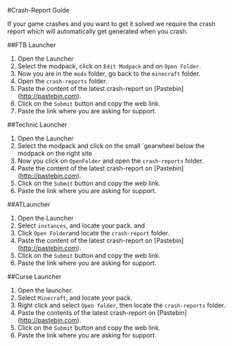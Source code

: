 #Crash-Report Guide


If your game crashes and you want to get it solved we require the crash report which will automatically get generated when you crash.

##FTB Launcher

1. Open the Launcher
2. Select the modpack, click on ``Edit Modpack`` and on ``Open Folder``.
3. Now you are in the ``mods`` folder, go back to the ``minecraft`` folder.
4. Open the ``crash-reports`` folder.
5. Paste the content of the latest crash-report on [Pastebin] (http://pastebin.com).
6. Click on the ``Submit`` button and copy the web link.
7. Paste the link where you are asking for support.


##Technic Launcher

1. Open the Launcher
2. Select the modpack and click on the small `gearwheel below the modpack on the right site
3. Now you click on ``OpenFolder`` and open the ``crash-reports`` folder.
4. Paste the content of the latest crash-report on [Pastebin] (http://pastebin.com).
5. Click on the ``Submit`` button and copy the web link.
7. Paste the link where you are asking for support.

##ATLauncher

1. Open the Launcher
2. Select ``instances``, and locate your pack. and 
3. Click ``Open Folder``and locate the ``crash-report`` folder.
4. Paste the content of the latest crash-report on [Pastebin] (http://pastebin.com).
5. Click on the ``Submit`` button and copy the web link.
7. Paste the link where you are asking for support.

##Curse Launcher

1. Open the launcher.
2. Select ``Minecraft``, and locate your pack.
3. Right click and select ``Open folder``, then locate the ``crash-reports`` folder.
4. Paste the contents of the latest crash-report on [Pastebin] (http://pastebin.com).
5. Click on the ``Submit`` button and copy the web link.
7. Paste the link where you are asking for support.
